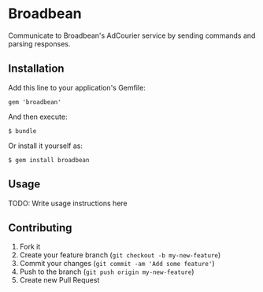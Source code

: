 # Broadbean
Communicate to Broadbean's AdCourier service by sending commands and parsing responses.

## Installation

Add this line to your application's Gemfile:

    gem 'broadbean'

And then execute:

    $ bundle

Or install it yourself as:

    $ gem install broadbean

## Usage

TODO: Write usage instructions here

## Contributing

1. Fork it
2. Create your feature branch (`git checkout -b my-new-feature`)
3. Commit your changes (`git commit -am 'Add some feature'`)
4. Push to the branch (`git push origin my-new-feature`)
5. Create new Pull Request
